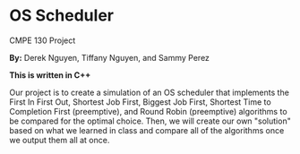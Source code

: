 # OS Scheduler

CMPE 130 Project

**By:** Derek Nguyen, Tiffany Nguyen, and Sammy Perez

**This is written in C++**

Our project is to create a simulation of an OS scheduler that implements the First In First Out, Shortest Job First, Biggest Job First, Shortest Time to Completion First (preemptive), and Round Robin (preemptive) algorithms to be compared for the optimal choice. Then, we will create our own "solution" based on what we learned in class and compare all of the algorithms once we output them all at once.
